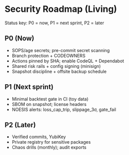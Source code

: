 # Security Roadmap (Living)
Status key: P0 = now, P1 = next sprint, P2 = later

## P0 (Now)
- SOPS/age secrets; pre-commit secret scanning
- Branch protection + CODEOWNERS
- Actions pinned by SHA; enable CodeQL + Dependabot
- Shared risk rails + config signing (minisign)
- Snapshot discipline + offsite backup schedule

## P1 (Next sprint)
- Minimal backtest gate in CI (toy data)
- SBOM on snapshot; license headers
- NOESIS alerts: loss_cap_trip, slippage_3σ, gate_fail

## P2 (Later)
- Verified commits, YubiKey
- Private registry for sensitive packages
- Chaos drills (monthly); audit exports
